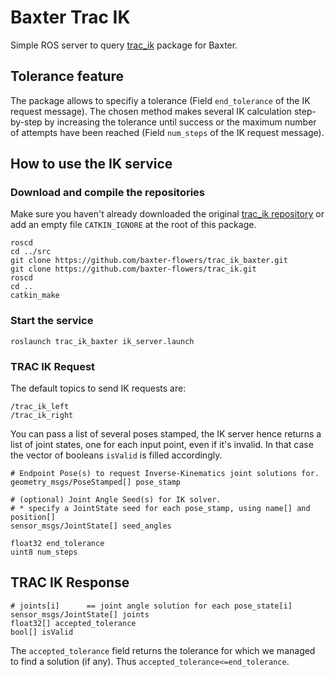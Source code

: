 # Baxter Trac IK

Simple ROS server to query [trac_ik](https://bitbucket.org/traclabs/trac_ik/) package for Baxter.

## Tolerance feature
The package allows to specifiy a tolerance (Field `end_tolerance` of the IK request message). The chosen method makes several IK calculation step-by-step by increasing the tolerance until success or the maximum number of attempts have been reached (Field `num_steps` of the IK request message).

## How to use the IK service
### Download and compile the repositories

Make sure you haven't already downloaded the original [trac_ik repository](https://bitbucket.org/traclabs/trac_ik.git) or add an empty file `CATKIN_IGNORE` at the root of this package.

```
roscd
cd ../src
git clone https://github.com/baxter-flowers/trac_ik_baxter.git
git clone https://github.com/baxter-flowers/trac_ik.git
roscd
cd ..
catkin_make
```

### Start the service
`roslaunch trac_ik_baxter ik_server.launch`

### TRAC IK Request 

The default topics to send IK requests are:
```
/trac_ik_left
/trac_ik_right
```

You can pass a list of several poses stamped, the IK server hence returns a list of joint states, one for each input point, even if it's invalid. In that case the vector of booleans `isValid` is filled accordingly.

```
# Endpoint Pose(s) to request Inverse-Kinematics joint solutions for.
geometry_msgs/PoseStamped[] pose_stamp

# (optional) Joint Angle Seed(s) for IK solver.
# * specify a JointState seed for each pose_stamp, using name[] and position[]
sensor_msgs/JointState[] seed_angles

float32 end_tolerance
uint8 num_steps
```
## TRAC IK Response 
```
# joints[i]      == joint angle solution for each pose_state[i]
sensor_msgs/JointState[] joints
float32[] accepted_tolerance
bool[] isValid
```
The `accepted_tolerance` field returns the tolerance for which we managed to find a solution (if any). Thus `accepted_tolerance<=end_tolerance`.
